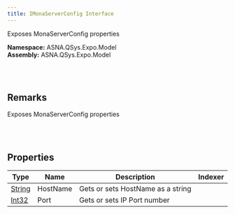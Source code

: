 ```yaml
---
title: IMonaServerConfig Interface
---
```


Exposes MonaServerConfig properties

**Namespace:** ASNA.QSys.Expo.Model <br/>
**Assembly:** ASNA.QSys.Expo.Model

<br>
<br>

## Remarks

Exposes MonaServerConfig properties

[//]: # ($$TODO: Complete the Remarks section.)

<br>
<br>

## Properties

| Type | Name | Description | Indexer
| --- | --- | --- | --- 
| [String](https://docs.microsoft.com/en-us/dotnet/api/system.string) | HostName | Gets or sets HostName as a string | 
| [Int32](https://docs.microsoft.com/en-us/dotnet/api/system.int32) | Port | Gets or sets IP Port number | 

<br>
<br>

